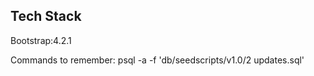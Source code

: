 ## Tech Stack
Bootstrap:4.2.1

Commands to remember:
 psql -a -f 'db/seedscripts/v1.0/2 updates.sql'